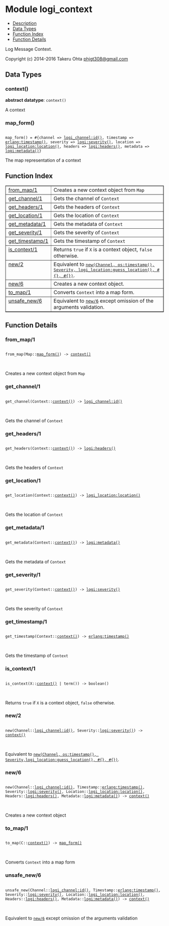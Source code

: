 

# Module logi_context #
* [Description](#description)
* [Data Types](#types)
* [Function Index](#index)
* [Function Details](#functions)

Log Message Context.

Copyright (c) 2014-2016 Takeru Ohta <phjgt308@gmail.com>

<a name="types"></a>

## Data Types ##




### <a name="type-context">context()</a> ###


__abstract datatype__: `context()`

 A context



### <a name="type-map_form">map_form()</a> ###


<pre><code>
map_form() = #{channel =&gt; <a href="logi_channel.md#type-id">logi_channel:id()</a>, timestamp =&gt; <a href="erlang.md#type-timestamp">erlang:timestamp()</a>, severity =&gt; <a href="logi.md#type-severity">logi:severity()</a>, location =&gt; <a href="logi_location.md#type-location">logi_location:location()</a>, headers =&gt; <a href="logi.md#type-headers">logi:headers()</a>, metadata =&gt; <a href="logi.md#type-metadata">logi:metadata()</a>}
</code></pre>

 The map representation of a context

<a name="index"></a>

## Function Index ##


<table width="100%" border="1" cellspacing="0" cellpadding="2" summary="function index"><tr><td valign="top"><a href="#from_map-1">from_map/1</a></td><td>Creates a new context object from <code>Map</code></td></tr><tr><td valign="top"><a href="#get_channel-1">get_channel/1</a></td><td>Gets the channel of <code>Context</code></td></tr><tr><td valign="top"><a href="#get_headers-1">get_headers/1</a></td><td>Gets the headers of <code>Context</code></td></tr><tr><td valign="top"><a href="#get_location-1">get_location/1</a></td><td>Gets the location of <code>Context</code></td></tr><tr><td valign="top"><a href="#get_metadata-1">get_metadata/1</a></td><td>Gets the metadata of <code>Context</code></td></tr><tr><td valign="top"><a href="#get_severity-1">get_severity/1</a></td><td>Gets the severity of <code>Context</code></td></tr><tr><td valign="top"><a href="#get_timestamp-1">get_timestamp/1</a></td><td>Gets the timestamp of <code>Context</code></td></tr><tr><td valign="top"><a href="#is_context-1">is_context/1</a></td><td>Returns <code>true</code> if <code>X</code> is a context object, <code>false</code> otherwise.</td></tr><tr><td valign="top"><a href="#new-2">new/2</a></td><td>Equivalent to <a href="#new-6"><tt>new(Channel, os:timestamp(), Severity,
logi_location:guess_location(), #{}, #{})</tt></a>.</td></tr><tr><td valign="top"><a href="#new-6">new/6</a></td><td>Creates a new context object.</td></tr><tr><td valign="top"><a href="#to_map-1">to_map/1</a></td><td>Converts <code>Context</code> into a map form.</td></tr><tr><td valign="top"><a href="#unsafe_new-6">unsafe_new/6</a></td><td>Equivalent to <a href="#new-6"><code>new/6</code></a> except omission of the arguments validation.</td></tr></table>


<a name="functions"></a>

## Function Details ##

<a name="from_map-1"></a>

### from_map/1 ###

<pre><code>
from_map(Map::<a href="#type-map_form">map_form()</a>) -&gt; <a href="#type-context">context()</a>
</code></pre>
<br />

Creates a new context object from `Map`

<a name="get_channel-1"></a>

### get_channel/1 ###

<pre><code>
get_channel(Context::<a href="#type-context">context()</a>) -&gt; <a href="logi_channel.md#type-id">logi_channel:id()</a>
</code></pre>
<br />

Gets the channel of `Context`

<a name="get_headers-1"></a>

### get_headers/1 ###

<pre><code>
get_headers(Context::<a href="#type-context">context()</a>) -&gt; <a href="logi.md#type-headers">logi:headers()</a>
</code></pre>
<br />

Gets the headers of `Context`

<a name="get_location-1"></a>

### get_location/1 ###

<pre><code>
get_location(Context::<a href="#type-context">context()</a>) -&gt; <a href="logi_location.md#type-location">logi_location:location()</a>
</code></pre>
<br />

Gets the location of `Context`

<a name="get_metadata-1"></a>

### get_metadata/1 ###

<pre><code>
get_metadata(Context::<a href="#type-context">context()</a>) -&gt; <a href="logi.md#type-metadata">logi:metadata()</a>
</code></pre>
<br />

Gets the metadata of `Context`

<a name="get_severity-1"></a>

### get_severity/1 ###

<pre><code>
get_severity(Context::<a href="#type-context">context()</a>) -&gt; <a href="logi.md#type-severity">logi:severity()</a>
</code></pre>
<br />

Gets the severity of `Context`

<a name="get_timestamp-1"></a>

### get_timestamp/1 ###

<pre><code>
get_timestamp(Context::<a href="#type-context">context()</a>) -&gt; <a href="erlang.md#type-timestamp">erlang:timestamp()</a>
</code></pre>
<br />

Gets the timestamp of `Context`

<a name="is_context-1"></a>

### is_context/1 ###

<pre><code>
is_context(X::<a href="#type-context">context()</a> | term()) -&gt; boolean()
</code></pre>
<br />

Returns `true` if `X` is a context object, `false` otherwise.

<a name="new-2"></a>

### new/2 ###

<pre><code>
new(Channel::<a href="logi_channel.md#type-id">logi_channel:id()</a>, Severity::<a href="logi.md#type-severity">logi:severity()</a>) -&gt; <a href="#type-context">context()</a>
</code></pre>
<br />

Equivalent to [`new(Channel, os:timestamp(), Severity,logi_location:guess_location(), #{}, #{})`](#new-6).

<a name="new-6"></a>

### new/6 ###

<pre><code>
new(Channel::<a href="logi_channel.md#type-id">logi_channel:id()</a>, Timestamp::<a href="erlang.md#type-timestamp">erlang:timestamp()</a>, Severity::<a href="logi.md#type-severity">logi:severity()</a>, Location::<a href="logi_location.md#type-location">logi_location:location()</a>, Headers::<a href="logi.md#type-headers">logi:headers()</a>, Metadata::<a href="logi.md#type-metadata">logi:metadata()</a>) -&gt; <a href="#type-context">context()</a>
</code></pre>
<br />

Creates a new context object

<a name="to_map-1"></a>

### to_map/1 ###

<pre><code>
to_map(C::<a href="#type-context">context()</a>) -&gt; <a href="#type-map_form">map_form()</a>
</code></pre>
<br />

Converts `Context` into a map form

<a name="unsafe_new-6"></a>

### unsafe_new/6 ###

<pre><code>
unsafe_new(Channel::<a href="logi_channel.md#type-id">logi_channel:id()</a>, Timestamp::<a href="erlang.md#type-timestamp">erlang:timestamp()</a>, Severity::<a href="logi.md#type-severity">logi:severity()</a>, Location::<a href="logi_location.md#type-location">logi_location:location()</a>, Headers::<a href="logi.md#type-headers">logi:headers()</a>, Metadata::<a href="logi.md#type-metadata">logi:metadata()</a>) -&gt; <a href="#type-context">context()</a>
</code></pre>
<br />

Equivalent to [`new/6`](#new-6) except omission of the arguments validation

